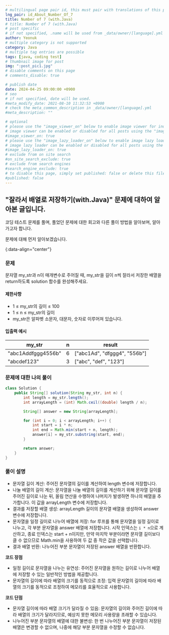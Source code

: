 ```yaml
---
# multilingual page pair id, this must pair with translations of this page. (This name must be unique)
lng_pair: id_About_Number_Of_7
title: Number of 7 (with.Java)
# title: Number of 7 (with.Java)
# post specific
# if not specified, .name will be used from _data/owner/[language].yml
author: Yeonuk
# multiple category is not supported
category: Java
# multiple tag entries are possible
tags: [java, coding test]
# thumbnail image for post
img: ":post_pic1.jpg"
# disable comments on this page
# comments_disable: true

# publish date
date: 2024-04-25 09:00:00 +0900
# seo
# if not specified, date will be used.
#meta_modify_date: 2021-08-10 11:32:53 +0900
# check the meta_common_description in _data/owner/[language].yml
#meta_description: ""

# optional
# please use the "image_viewer_on" below to enable image viewer for individual pages or posts (_posts/ or [language]/_posts folders).
# image viewer can be enabled or disabled for all posts using the "image_viewer_posts: true" setting in _data/conf/main.yml.
#image_viewer_on: true
# please use the "image_lazy_loader_on" below to enable image lazy loader for individual pages or posts (_posts/ or [language]/_posts folders).
# image lazy loader can be enabled or disabled for all posts using the "image_lazy_loader_posts: true" setting in _data/conf/main.yml.
#image_lazy_loader_on: true
# exclude from on site search
#on_site_search_exclude: true
# exclude from search engines
#search_engine_exclude: true
# to disable this page, simply set published: false or delete this file
#published: false
---
```


<!-- outline-start -->

## "잘라서 배열로 저장하기(with.Java)" 문제에 대하여 알아본 글입니다.

코딩 테스트 문제를 풀며, 풀었던 문제에 대한 회고와 다른 풀이 방법을 알아보며, 알아가고자 합니다.

문제에 대해 먼저 알아보겠습니다.

{:data-align="center"}

<!-- outline-end -->

### 문제

문자열 my_str과 n이 매개변수로 주어질 때, my_str을 길이 n씩 잘라서 저장한 배열을 return하도록 solution 함수를 완성해주세요.

#### 제한사항

- 1 ≤ my_str의 길이 ≤ 100
- 1 ≤ n ≤ my_str의 길이
- my_str은 알파벳 소문자, 대문자, 숫자로 이루어져 있습니다.

#### 입출력 예시

| my_str             | n   | result                       |
| ------------------ | --- | ---------------------------- |
| "abc1Addfggg4556b" | 6   | ["abc1Ad", "dfggg4", "556b"] |
| "abcdef123"        | 3   | ["abc", "def", "123"]        |

<!-- | my_string | result   |
| --------- | -------- |
| "Bcad"    | "abcd"   |
| "heLLo"   | "ehllo"  |
| "Python"  | "hnopty" | -->

### 문제에 대한 나의 풀이

```java
class Solution {
    public String[] solution(String my_str, int n) {
        int length = my_str.length();
        int arrayLength = (int) Math.ceil((double) length / n);

        String[] answer = new String[arrayLength];

        for (int i = 0; i < arrayLength; i++) {
            int start = i * n;
            int end = Math.min(start + n, length);
            answer[i] = my_str.substring(start, end);
        }

        return answer;
    }
}
```

### 풀이 설명

- 문자열 길이 계산: 주어진 문자열의 길이를 계산하여 length 변수에 저장합니다.
- 나눌 배열의 길이 계산: 문자열을 나눌 배열의 길이를 계산하기 위해 문자열 길이를 주어진 길이로 나눈 뒤, 올림 연산을 수행하여 나머지가 발생하면 하나의 배열을 추가합니다. 이 값을 arrayLength 변수에 저장합니다.
- 결과를 저장할 배열 생성: arrayLength 길이의 문자열 배열을 생성하여 answer 변수에 저장합니다.
- 문자열을 일정 길이로 나누어 배열에 저장: for 루프를 통해 문자열을 일정 길이로 나누고, 각 부분 문자열을 answer 배열에 저장합니다. 시작 인덱스는 `i * n`으로 계산하고, 종료 인덱스는 start + n이지만, 만약 마지막 부분이라면 문자열 길이보다 클 수 없으므로 Math.min을 사용하여 두 값 중 작은 값을 선택합니다.
- 결과 배열 반환: 나누어진 부분 문자열이 저장된 answer 배열을 반환합니다.

**코드 장점**

- 일정 길이로 문자열을 나누는 유연성: 주어진 문자열을 원하는 길이로 나누어 배열에 저장할 수 있는 일반적인 방법을 제공합니다.
- 문자열의 길이에 따라 배열의 크기를 동적으로 조정: 입력 문자열의 길이에 따라 배열의 크기를 동적으로 조정하여 메모리를 효율적으로 사용합니다.

**코드 단점**

- 문자열 길이에 따라 배열 크기가 달라질 수 있음: 문자열의 길이와 주어진 길이에 따라 배열의 크기가 달라지므로, 예상치 못한 메모리 사용량을 초래할 수 있습니다.
- 나누어진 부분 문자열의 배열에 대한 불변성: 한 번 나누어진 부분 문자열이 저장된 배열은 변경할 수 없으며, 나중에 해당 부분 문자열을 수정할 수 없습니다.
